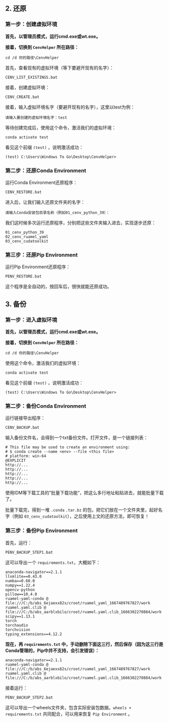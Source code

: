 ## 2. 还原

### 第一步：创建虚拟环境

**首先，以管理员模式，运行cmd.exe或wt.exe。**

**接着，切换到 `CenvHelper` 所在路径：**

```
cd /d 你的路径\CenvHelper
```

首先，查看现有的虚拟环境（等下要避开现有的名字）：

```
CENV_LIST_EXISTINGS.bat
```

接着，创建虚拟环境：

```
CENV_CREATE.bat
```

接着，输入虚拟环境名字（要避开现有的名字），这里以test为例：

```
请输入要创建的虚拟环境名字：test
```

等待创建完成后，使用这个命令，激活我们的虚拟环境：

```
conda activate test
```

看见这个前缀 `(test)` ，说明激活成功：

```
(test) C:\Users\Windows To Go\Desktop\CenvHelper>
```

### 第二步：还原Conda Environment

运行Conda Environment还原程序：

```
CENV_RESTORE.bat
```

进入后，让我们输入还原文件夹的名字：

```
请输入Conda安装包目录名称（例如01_cenv_python_39）：
```

我们这时候多次运行还原程序，分别把这些文件夹输入进去，实现逐步还原：

```
01_cenv_python_39
02_cenv_ruamel_yaml
03_cenv_cudatoolkit
```

### 第三步：还原Pip Environment

运行Pip Environment还原程序：

```
PENV_RESTORE.bat
```

这个程序是全自动的，按回车后，很快就能还原成功。

## 3. 备份

### 第一步：进入虚拟环境

**首先，以管理员模式，运行cmd.exe或wt.exe。**

**接着，切换到 `CenvHelper` 所在路径：**

```
cd /d 你的路径\CenvHelper
```

使用这个命令，激活我们的虚拟环境：

```
conda activate test
```

看见这个前缀 `(test)` ，说明激活成功：

```
(test) C:\Users\Windows To Go\Desktop\CenvHelper>
```

### 第二步：备份Conda Environment

运行链接导出程序：

```
CENV_BACKUP.bat
```

输入备份文件名，会得到一个txt备份文件。打开文件，是一个链接列表：

```
# This file may be used to create an environment using:
# $ conda create --name <env> --file <this file>
# platform: win-64
@EXPLICIT
http://...
http://...
http://...
http://...
http://...
```

使用IDM等下载工具的”批量下载功能“，把这么多行地址粘贴进去，就能批量下载了。

批量下载完，得到一堆 `.conda` `.tar.bz` 的包，把它们放在一个文件夹里，起好名字（例如 `03_cenv_cudatoolkit`），之后使用上文的还原方法，即可恢复！

### 第三步：备份Pip Environment

首先，运行：

```
PENV_BACKUP_STEP1.bat
```

这可以导出一个 `requirements.txt`，大概如下：

```
anaconda-navigator==2.1.1
llvmlite==0.43.0
numba==0.60.0
numpy==1.22.4
opencv-python
pillow==10.4.0
ruamel-yaml-conda @ file:///C:/b/abs_6ejaexx82s/croot/ruamel_yaml_1667489767827/work
ruamel.yaml.clib @ file:///C:/b/abs_aarblxbilo/croot/ruamel.yaml.clib_1666302270884/work
scipy==1.13.1
torch
torchaudio
torchvision
typing_extensions==4.12.2
```

**现在，再 `requirements.txt` 中，手动删除下面这三行，然后保存（因为这三行是Conda管理的，Pip中并不支持，会引发错误）：**

```
anaconda-navigator==2.1.1
ruamel-yaml-conda @ file:///C:/b/abs_6ejaexx82s/croot/ruamel_yaml_1667489767827/work
ruamel.yaml.clib @ file:///C:/b/abs_aarblxbilo/croot/ruamel.yaml.clib_1666302270884/work
```

接着运行：

```
PENV_BACKUP_STEP2.bat
```

这可以导出一个wheels文件夹，包含实际安装包数据。`wheels + requirements.txt` 共同配合，可以用来恢复 `Pip Environment` 。

